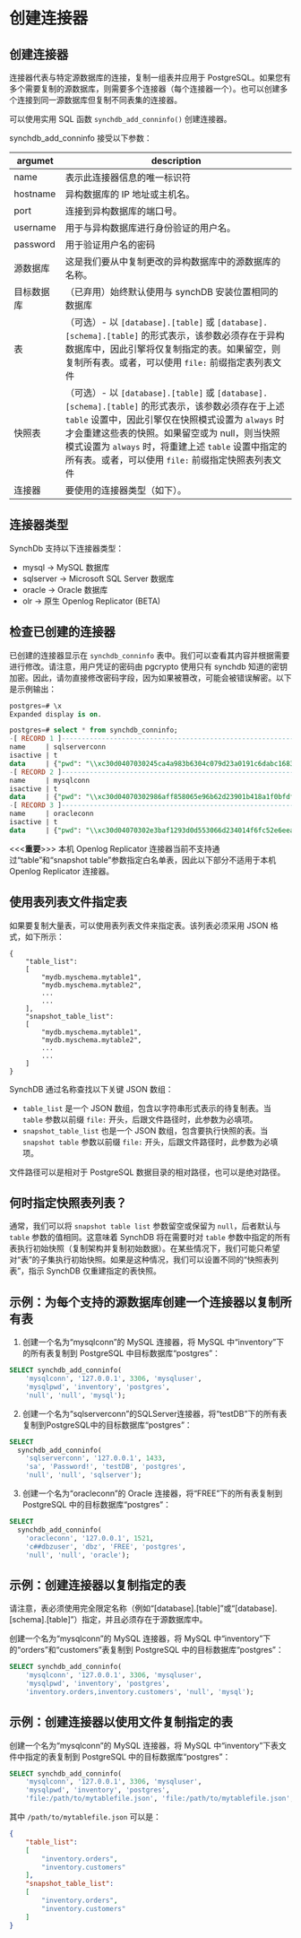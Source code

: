 # 创建连接器

## **创建连接器**

连接器代表与特定源数据库的连接，复制一组表并应用于 PostgreSQL。如果您有多个需要复制的源数据库，则需要多个连接器（每个连接器一个）。也可以创建多个连接到同一源数据库但复制不同表集的连接器。

可以使用实用 SQL 函数 `synchdb_add_conninfo()` 创建连接器。

synchdb_add_conninfo 接受以下参数：

| argumet | description |
|-------------------- |-|
| name | 表示此连接器信息的唯一标识符 |
| hostname | 异构数据库的 IP 地址或主机名。|
| port | 连接到异构数据库的端口号。|
| username | 用于与异构数据库进行身份验证的用户名。|
| password | 用于验证用户名的密码 |
| 源数据库 | 这是我们要从中复制更改的异构数据库中的源数据库的名称。|
| 目标数据库 | （已弃用）始终默认使用与 synchDB 安装位置相同的数据库 |
| 表 |（可选）- 以 `[database].[table]` 或 `[database].[schema].[table]` 的形式表示，该参数必须存在于异构数据库中，因此引擎将仅复制指定的表。如果留空，则复制所有表。或者，可以使用 `file:` 前缀指定表列表文件 |
| 快照表 |（可选）- 以 `[database].[table]` 或 `[database].[schema].[table]` 的形式表示，该参数必须存在于上述 `table` 设置中，因此引擎仅在快照模式设置为 `always` 时才会重建这些表的快照。如果留空或为 null，则当快照模式设置为 `always` 时，将重建上述 `table` 设置中指定的所有表。或者，可以使用 `file:` 前缀指定快照表列表文件 |
| 连接器 | 要使用的连接器类型（如下）。|

## **连接器类型**

SynchDb 支持以下连接器类型：

* mysql -> MySQL 数据库
* sqlserver -> Microsoft SQL Server 数据库
* oracle -> Oracle 数据库
* olr -> 原生 Openlog Replicator (BETA)

## **检查已创建的连接器**

已创建的连接器显示在 `synchdb_conninfo` 表中。我们可以查看其内容并根据需要进行修改。请注意，用户凭证的密码由 pgcrypto 使用只有 synchdb 知道的密钥加密。因此，请勿直接修改密码字段，因为如果被篡改，可能会被错误解密。以下是示例输出：

```sql
postgres=# \x
Expanded display is on.

postgres=# select * from synchdb_conninfo;
-[ RECORD 1 ]-----------------------------------------------------------------------------------------------------------------------------------------------------------------------------------------------------------------------------------------------------------------------------------------------------------------
name     | sqlserverconn
isactive | t
data     | {"pwd": "\\xc30d0407030245ca4a983b6304c079d23a0191c6dabc1683e4f66fc538db65b9ab2788257762438961f8201e6bcefafa60460fbf441e55d844e7f27b31745f04e7251c0123a159540676c4", "port": 1433, "user": "sa", "dstdb": "postgres", "srcdb": "testDB", "table": "null", "hostname": "192.168.1.86", "connector": "sqlserver"}
-[ RECORD 2 ]-----------------------------------------------------------------------------------------------------------------------------------------------------------------------------------------------------------------------------------------------------------------------------------------------------------------
name     | mysqlconn
isactive | t
data     | {"pwd": "\\xc30d04070302986aff858065e96b62d23901b418a1f0bfdf874ea9143ec096cd648a1588090ee840de58fb6ba5a04c6430d8fe7f7d466b70a930597d48b8d31e736e77032cb34c86354e", "port": 3306, "user": "mysqluser", "dstdb": "postgres", "srcdb": "inventory", "table": "null", "hostname": "192.168.1.86", "connector": "mysql"}
-[ RECORD 3 ]-----------------------------------------------------------------------------------------------------------------------------------------------------------------------------------------------------------------------------------------------------------------------------------------------------------------
name     | oracleconn
isactive | t
data     | {"pwd": "\\xc30d04070302e3baf1293d0d553066d234014f6fc52e6eea425884b1f65f1955bf504b85062dfe538ca2e22bfd6db9916662406fc45a3a530b7bf43ce4cfaa2b049a1c9af8", "port": 1528, "user": "c##dbzuser", "dstdb": "postgres", "srcdb": "FREE", "table": "null", "hostname": "192.168.1.86", "connector": "oracle"}


```

<<<**重要**>>> 本机 Openlog Replicator 连接器当前不支持通过“table”和“snapshot table”参数指定白名单表，因此以下部分不适用于本机 Openlog Replicator 连接器。

## **使用表列表文件指定表**

如果要复制大量表，可以使用表列表文件来指定表。该列表必须采用 JSON 格式，如下所示：

```
{
    "table_list":
    [
        "mydb.myschema.mytable1",
        "mydb.myschema.mytable2",
        ...
        ...
    ],
    "snapshot_table_list":
    [
        "mydb.myschema.mytable1",
        "mydb.myschema.mytable2",
        ...
        ...
    ]
}
```

SynchDB 通过名称查找以下关键 JSON 数组：
* `table_list` 是一个 JSON 数组，包含以字符串形式表示的待复制表。当 `table` 参数以前缀 `file:` 开头，后跟文件路径时，此参数为必填项。
* `snapshot_table_list` 也是一个 JSON 数组，包含要执行快照的表。当 `snapshot table` 参数以前缀 `file:` 开头，后跟文件路径时，此参数为必填项。

文件路径可以是相对于 PostgreSQL 数据目录的相对路径，也可以是绝对路径。

## **何时指定快照表列表？**

通常，我们可以将 `snapshot table list` 参数留空或保留为 `null`，后者默认与 `table` 参数的值相同。这意味着 SynchDB 将在需要时对 `table` 参数中指定的所有表执行初始快照（复制架构并复制初始数据）。在某些情况下，我们可能只希望对“表”的子集执行初始快照。如果是这种情况，我们可以设置不同的“快照表列表”，指示 SynchDB 仅重建指定的表快照。

## **示例：为每个支持的源数据库创建一个连接器以复制所有表**

1. 创建一个名为“mysqlconn”的 MySQL 连接器，将 MySQL 中“inventory”下的所有表复制到 PostgreSQL 中目标数据库“postgres”：
```sql
SELECT synchdb_add_conninfo(
    'mysqlconn', '127.0.0.1', 3306, 'mysqluser', 
    'mysqlpwd', 'inventory', 'postgres', 
    'null', 'null', 'mysql');
```

2. 创建一个名为“sqlserverconn”的SQLServer连接器，将“testDB”下的所有表复制到PostgreSQL中的目标数据库“postgres”：
```sql
SELECT 
  synchdb_add_conninfo(
    'sqlserverconn', '127.0.0.1', 1433, 
    'sa', 'Password!', 'testDB', 'postgres', 
    'null', 'null', 'sqlserver');
```

3. 创建一个名为“oracleconn”的 Oracle 连接器，将“FREE”下的所有表复制到 PostgreSQL 中的目标数据库“postgres”：
```sql
SELECT 
  synchdb_add_conninfo(
    'oracleconn', '127.0.0.1', 1521, 
    'c##dbzuser', 'dbz', 'FREE', 'postgres', 
    'null', 'null', 'oracle');
```

## **示例：创建连接器以复制指定的表**

请注意，表必须使用完全限定名称（例如“[database].[table]”或“[database].[schema].[table]”）指定，并且必须存在于源数据库中。

创建一个名为“mysqlconn”的 MySQL 连接器，将 MySQL 中“inventory”下的“orders”和“customers”表复制到 PostgreSQL 中的目标数据库“postgres”：
```sql
SELECT synchdb_add_conninfo(
    'mysqlconn', '127.0.0.1', 3306, 'mysqluser', 
    'mysqlpwd', 'inventory', 'postgres', 
    'inventory.orders,inventory.customers', 'null', 'mysql');

```

## **示例：创建连接器以使用文件复制指定的表**

创建一个名为“mysqlconn”的 MySQL 连接器，将 MySQL 中“inventory”下表文件中指定的表复制到 PostgreSQL 中的目标数据库“postgres”：
```sql
SELECT synchdb_add_conninfo(
    'mysqlconn', '127.0.0.1', 3306, 'mysqluser', 
    'mysqlpwd', 'inventory', 'postgres', 
    'file:/path/to/mytablefile.json', 'file:/path/to/mytablefile.json', 'mysql');

```

其中 `/path/to/mytablefile.json` 可以是：
```json
{
    "table_list":
    [
        "inventory.orders",
        "inventory.customers"
    ],
    "snapshot_table_list":
    [
        "inventory.orders",
        "inventory.customers"
    ]
}
```